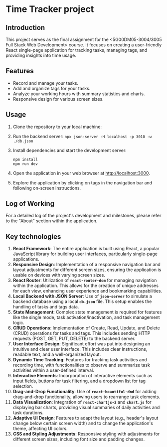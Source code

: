 # Time Tracker project

## Introduction

This project serves as the final assignment for the <5G00DM05-3004/3005 Full Stack Web Development> course. It focuses on creating a user-friendly React single-page application for tracking tasks, managing tags, and providing insights into time usage.

## Features

- Record and manage your tasks.
- Add and organize tags for your tasks.
- Analyze your working hours with summary statistics and charts.
- Responsive design for various screen sizes.

## Usage

1. Clone the repository to your local machine:
2. Run the backend server: `npx json-server -H localhost -p 3010 -w ./db.json`
3. Install dependencies and start the development server:
    
    ```
    npm install
    npm run dev
    ```
    
4. Open the application in your web browser at [http://localhost:3000](http://localhost:3000/).
5. Explore the application by clicking on tags in the navigation bar and following on-screen instructions.

## Log of Working

For a detailed log of the project's development and milestones, please refer to the "About" section within the application.

## Key technologies

1. **React Framework**: The entire application is built using React, a popular JavaScript library for building user interfaces, particularly single-page applications.
2. **Responsive Design**: Implementation of a responsive navigation bar and layout adjustments for different screen sizes, ensuring the application is usable on devices with varying screen sizes.
3. **React Router**: Utilization of **`react-router-dom`** for managing navigation within the application. This allows for the creation of unique addresses for each view, enhancing user experience and bookmarking capabilities.
4. **Local Backend with JSON Server**: Use of **`json-server`** to simulate a backend database using a local **`db.json`** file. This setup enables the handling of tasks and tags data.
5. **State Management**: Complex state management is required for features like the single mode, task activation/inactivation, and task management logic.
6. **CRUD Operations**: Implementation of Create, Read, Update, and Delete (CRUD) operations for tasks and tags. This includes sending HTTP requests (POST, GET, PUT, DELETE) to the backend server.
7. **User Interface Design**: Significant effort was put into designing an intuitive and clear user interface. This includes clear instructions, readable text, and a well-organized layout.
8. **Dynamic Time Tracking**: Features for tracking task activities and recording time, with functionalities to observe and summarize task activities within a user-defined interval.
9. **Interactive Elements**: Incorporation of interactive elements such as input fields, buttons for task filtering, and a dropdown list for tag selection.
10. **Drag-and-Drop Functionality**: Use of **`react-beautiful-dnd`** for adding drag-and-drop functionality, allowing users to rearrange task elements.
11. **Data Visualization**: Integration of **`react-chartjs-2`** and **`chart.js`** for displaying bar charts, providing visual summaries of daily activities and task durations.
12. **Adaptive UI Design**: Features to adapt the layout (e.g., header's layout change below certain screen width) and to change the application's theme, affecting UI colors.
13. **CSS and Styling Adjustments**: Responsive styling with adjustments for different screen sizes, including font size and padding changes.
